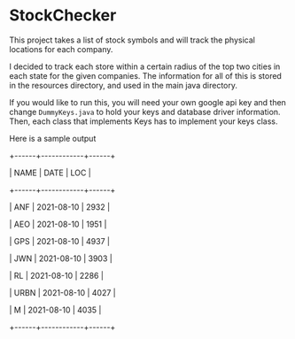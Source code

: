 # StockChecker
This project takes a list of stock symbols and will track the physical locations for each company.

I decided to track each store within a certain radius of the top two cities in each state for the given companies. The information for all of this is stored in the resources directory, and used in the main java directory.

If you would like to run this, you will need your own google api key and then change ```DummyKeys.java``` to hold your keys and database driver information. Then, each class that implements Keys has to implement your keys class.

Here is a sample output

+------+------------+------+

| NAME | DATE       | LOC  |

+------+------------+------+

| ANF  | 2021-08-10 | 2932 |

| AEO  | 2021-08-10 | 1951 |

| GPS  | 2021-08-10 | 4937 |

| JWN  | 2021-08-10 | 3903 |

| RL   | 2021-08-10 | 2286 |

| URBN | 2021-08-10 | 4027 |

| M    | 2021-08-10 | 4035 |

+------+------------+------+
